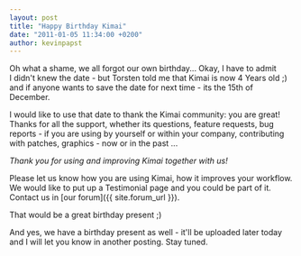 ```yaml
---
layout: post
title: "Happy Birthday Kimai"
date: "2011-01-05 11:34:00 +0200"
author: kevinpapst
---
```


Oh what a shame, we all forgot our own birthday... Okay, I have to admit I didn't knew the date - but Torsten told me that Kimai is now 4 Years old ;)
and if anyone wants to save the date for next time - its the 15th of December.

I would like to use that date to thank the Kimai community: you are great!
Thanks for all the support, whether its questions, feature requests, bug reports - if you are using by yourself or within your company,
contributing with patches, graphics - now or in the past ...

*Thank you for using and improving Kimai together with us!*

Please let us know how you are using Kimai, how it improves your workflow.
We would like to put up a Testimonial page and you could be part of it. Contact us in [our forum]({{ site.forum_url }}).

That would be a great birthday present ;)

And yes, we have a birthday present as well - it'll be uploaded later today and I will let you know in another posting. Stay tuned.
